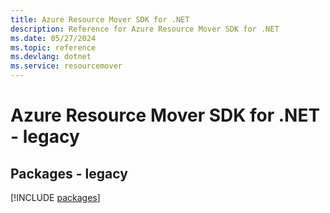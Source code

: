 ```yaml
---
title: Azure Resource Mover SDK for .NET
description: Reference for Azure Resource Mover SDK for .NET
ms.date: 05/27/2024
ms.topic: reference
ms.devlang: dotnet
ms.service: resourcemover
---
```

# Azure Resource Mover SDK for .NET - legacy
## Packages - legacy
[!INCLUDE [packages](resource-mover-index.md)]